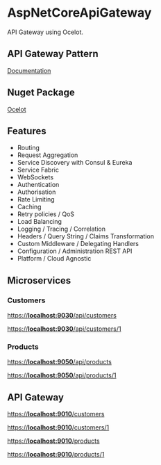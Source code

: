 # AspNetCoreApiGateway

API Gateway using Ocelot.

## API Gateway Pattern

[Documentation](https://docs.microsoft.com/en-us/dotnet/standard/microservices-architecture/architect-microservice-container-applications/direct-client-to-microservice-communication-versus-the-api-gateway-pattern)

## Nuget Package

[Ocelot](https://github.com/ThreeMammals/Ocelot)

## Features

* Routing
* Request Aggregation
* Service Discovery with Consul & Eureka
* Service Fabric
* WebSockets
* Authentication
* Authorisation
* Rate Limiting
* Caching
* Retry policies / QoS
* Load Balancing
* Logging / Tracing / Correlation
* Headers / Query String / Claims Transformation
* Custom Middleware / Delegating Handlers
* Configuration / Administration REST API
* Platform / Cloud Agnostic

## Microservices

### Customers

[https://**localhost:9030**/api/customers](https://localhost:9030/api/customers)

[https://**localhost:9030**/api/customers/1](https://localhost:9030/api/customers/1)

### Products

[https://**localhost:9050**/api/products](https://localhost:9050/api/products)

[https://**localhost:9050**/api/products/1](https://localhost:9050/api/products/1)

## API Gateway

[https://**localhost:9010**/customers](https://localhost:9010/customers)

[https://**localhost:9010**/customers/1](https://localhost:9010/customers/1)

[https://**localhost:9010**/products](https://localhost:9010/products)

[https://**localhost:9010**/products/1](https://localhost:9010/products/1)
